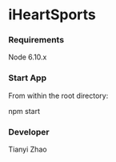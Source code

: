 # iHeartSports

### Requirements

Node 6.10.x

### Start App
From within the root directory:

npm start

### Developer
Tianyi Zhao